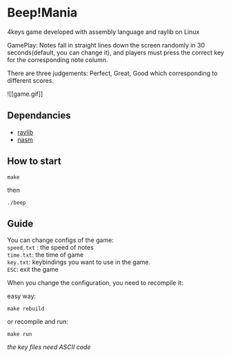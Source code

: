 # Beep!Mania

4keys game developed with assembly language and raylib on Linux

GamePlay: Notes fall in straight lines down the screen randomly in 30 seconds(default, you can change it), and players must press the correct key for the corresponding note column.

There are three judgements: Perfect, Great, Good which corresponding to different scores.

![[game.gif]]

## Dependancies

- [raylib](https://github.com/raysan5/raylib)
- [nasm](https://www.nasm.us/pub/nasm/releasebuilds/?C=M;O=D)


## How to start

```
make 
```

then 

```
./beep
```

## Guide

You can change configs of the game:<br>
`speed.txt` : the speed of notes <br>
`time.txt`: the time of game<br>
`key.txt`: keybindings you want to use in the game.<br>
`ESC`: exit the game
<br>

When you change the configuration, you need to recompile it:

easy way:

```
make rebuild
```

or recompile and run:

```
make run
```



*the key files need ASCII code*


